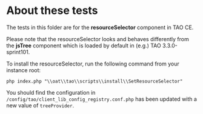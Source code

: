 # About these tests

The tests in this folder are for the **resourceSelector** component in TAO CE.

Please note that the resourceSelector looks and behaves differently from the **jsTree** component which is loaded by default in (e.g.) TAO 3.3.0-sprint101.

To install the resourceSelector, run the following command from your instance root:

```
php index.php "\\oat\\tao\\scripts\\install\\SetResourceSelector"
```

You should find the configuration in `/config/tao/client_lib_config_registry.conf.php` has been updated with a new value of `treeProvider`.